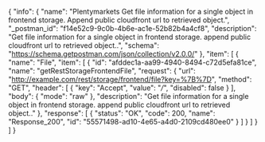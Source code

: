 {
  "info": {
    "name": "Plentymarkets Get file information for a single object in frontend storage. Append public cloudfront url to retrieved object.",
    "_postman_id": "f14e52c9-9c0b-4b6e-ac1e-52b82b4a4cf8",
    "description": "Get file information for a single object in frontend storage. append public cloudfront url to retrieved object..",
    "schema": "https://schema.getpostman.com/json/collection/v2.0.0/"
  },
  "item": [
    {
      "name": "File",
      "item": [
        {
          "id": "afddec1a-aa99-4940-8494-c72d5efa81ce",
          "name": "getRestStorageFrontendFile",
          "request": {
            "url": "http://example.com/rest/storage/frontend/file?key=%7B%7D",
            "method": "GET",
            "header": [
              {
                "key": "Accept",
                "value": "*/*",
                "disabled": false
              }
            ],
            "body": {
              "mode": "raw"
            },
            "description": "Get file information for a single object in frontend storage. append public cloudfront url to retrieved object.."
          },
          "response": [
            {
              "status": "OK",
              "code": 200,
              "name": "Response_200",
              "id": "55571498-ad10-4e65-a4d0-2109cd480ee0"
            }
          ]
        }
      ]
    }
  ]
}